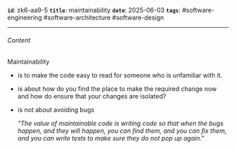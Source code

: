 **`id`**: zk6-aa9-5
**`title`**: maintainability
**`date`**: 2025-06-03
**`tags`**: #software-engineering #software-architecture #software-design

---

###### Content

Maintainability

-   is to make the code easy to read for someone who is unfamiliar with it.
-   is about how do you find the place to make the required change now and how do ensure that your changes are isolated?
-   is not about avoiding bugs

    _"The value of maintainable code is writing code so that when the bugs happen, and they will happen, you can find them, and you can fix them, and you can write tests to make sure they do not pop up again."_
